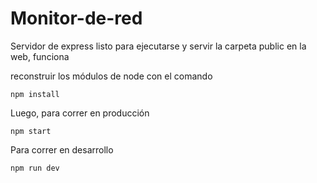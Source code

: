 # Monitor-de-red

Servidor de express listo para ejecutarse y servir la carpeta public en la web,
funciona 

reconstruir los módulos de node con el comando
```
npm install
```
Luego, para correr en producción
```
npm start
```

Para correr en desarrollo
```
npm run dev
```
